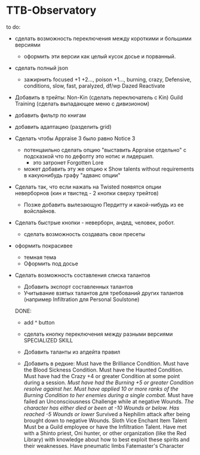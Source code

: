 # TTB-Observatory

to do:

- сделать возможность переключения между короткими и большими версиями
    - оформить эти версии как целый кусок досье и порванный.

- сделать полный json
    - зажирнить focused +1 +2..., poison +1..., burning, crazy, Defensive, conditions, slow, fast, paralyzed, df/wp Dazed Reactivate

- Добавить в трейты:
Non-Kin (сделать переключатель с Kin)
Guild Training (сделать выпадающее меню с дивизионом)

- добавить фильтр по книгам

- добавить адаптацию (разделить grid)

- Сделать чтобы Appraise 3 было равно Notice 3
    - потенцаильно сделать опцию "выставить Appraise отдельно" с подсказкой что по дефолту это нотис и лидершип.
        - это затронет Forgotten Lore
    - может добавить эту же опцию к Show talents without requirements в какуюнибудь графу "адванс опции"

- Сделать так, что если нажать на Twisted появятся опции неверборнов (кин и твистед - 2 кнопки сверху трейтов)
    - Позже добавить вылезающую Пердитту и какой-нибудь из ее войслайнов.

- Сделать быстрые кнопки - неверборн, андед, человек, робот.
    - сделать возможность создавать свои пресеты

- оформить покрасивее
    - темная тема
    - Оформить под досье

- Сделать возможность составления списка талантов
    - Добавить экспорт составленных талантов
    - Учитывание взятых талантов для требований других талантов (например Infiltration для Personal Soulstone)


    DONE:
    - add ^ button

    - сделать кнопку переключения между разными версиями SPECIALIZED SKILL

    - Добавить таланты из апдейта правил

    - Добавить в редкие:
Must have the Brilliance Condition.
Must have the Blood Sickness Condition.
Must have the Haunted Condition.
Must have had the Crazy +4 or greater Condition at some point during a session.
*Must have had the Burning +5 or greater Condition resolve against her.*
*Must have applied 10 or more ranks of the Burning Condition to her enemies during a single combat.*
Must have failed an Unconsciousness Challenge while at negative Wounds.
*The character has either died or been at -10 Wounds or below.*
*Has reached -5 Wounds or lower*
Survived a Nephilim attack after being brought down to negative Wounds.
Sloth Vice
Enchant Item Talent
Must be a Guild employee or have the Infiltration Talent.
Have met with a Shinto priest, Oni hunter, or other organization (like the Red Library) with knowledge about how to best exploit these spirits and their weaknesses.
Have pneumatic limbs
Fatemaster's Character


